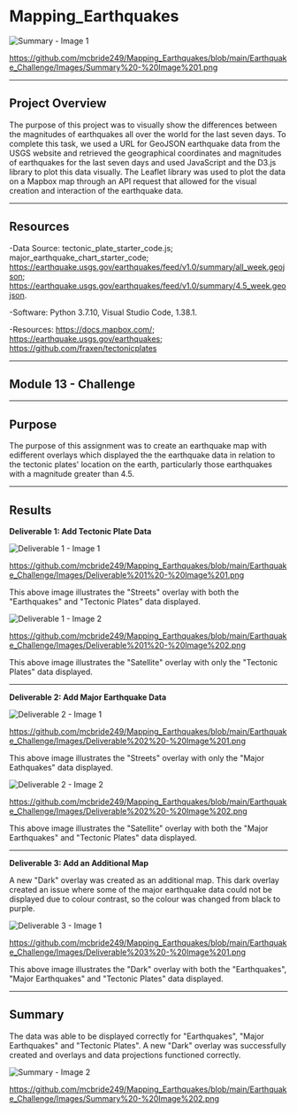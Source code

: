 # Mapping_Earthquakes


![Summary - Image 1](https://user-images.githubusercontent.com/92111396/151264994-97cc03b9-63dc-413e-a53e-ffd50afa68b7.png)

https://github.com/mcbride249/Mapping_Earthquakes/blob/main/Earthquake_Challenge/Images/Summary%20-%20Image%201.png

--------------------------------------------------------------------------------------------------------------------------------------------------------------------------------

## **Project Overview**

The purpose of this project was to visually show the differences between the magnitudes of earthquakes all over the world for the last seven days. To complete this task, we used a URL for GeoJSON earthquake data from the USGS website and retrieved the geographical coordinates and magnitudes of earthquakes for the last seven days and used JavaScript and the D3.js library to plot this data visually. The Leaflet library was used to plot the data on a Mapbox map through an API request that allowed for the visual creation and interaction of the earthquake data.

---------------------------------------------------------------------------------------------------------------------------------------------------------------------------------

## **Resources**

-Data Source: tectonic_plate_starter_code.js; major_earthquake_chart_starter_code; https://earthquake.usgs.gov/earthquakes/feed/v1.0/summary/all_week.geojson; https://earthquake.usgs.gov/earthquakes/feed/v1.0/summary/4.5_week.geojson.

-Software: Python 3.7.10, Visual Studio Code, 1.38.1.

-Resources: https://docs.mapbox.com/; https://earthquake.usgs.gov/earthquakes; https://github.com/fraxen/tectonicplates

---------------------------------------------------------------------------------------------------------------------------------------------------------------------------------

## **Module 13 - Challenge** 

---------------------------------------------------------------------------------------------------------------------------------------------------------------------------------

## **Purpose**

The purpose of this assignment was to create an earthquake map with edifferent overlays which displayed the the earthquake data in relation to the tectonic plates' location on the earth, particularly those earthquakes with a magnitude greater than 4.5.

---------------------------------------------------------------------------------------------------------------------------------------------------------------------------------

## **Results**

**Deliverable 1: Add Tectonic Plate Data**

![Deliverable 1 - Image 1](https://user-images.githubusercontent.com/92111396/151263132-8d9c0e73-44c9-4222-b5b3-e6aadcb2c1fb.png)

https://github.com/mcbride249/Mapping_Earthquakes/blob/main/Earthquake_Challenge/Images/Deliverable%201%20-%20Image%201.png

This above image illustrates the "Streets" overlay with both the "Earthquakes" and "Tectonic Plates" data displayed.



![Deliverable 1 - Image 2](https://user-images.githubusercontent.com/92111396/151263399-1dd342f4-b450-4f01-a44e-e63c23363bba.png)

https://github.com/mcbride249/Mapping_Earthquakes/blob/main/Earthquake_Challenge/Images/Deliverable%201%20-%20Image%202.png

This above image illustrates the "Satellite" overlay with only the "Tectonic Plates" data displayed.

---------------------------------------------------------------------------------------------------------------------------------------------------------------------------------

**Deliverable 2: Add Major Earthquake Data**

![Deliverable 2 - Image 1](https://user-images.githubusercontent.com/92111396/151263750-a51c8627-fd08-4655-a92d-1009888eb609.png)

https://github.com/mcbride249/Mapping_Earthquakes/blob/main/Earthquake_Challenge/Images/Deliverable%202%20-%20Image%201.png

This above image illustrates the "Streets" overlay with only the "Major Eathquakes" data displayed.



![Deliverable 2 - Image 2](https://user-images.githubusercontent.com/92111396/151263775-f6a61597-e53c-4007-8f86-1f4e646e2393.png)

https://github.com/mcbride249/Mapping_Earthquakes/blob/main/Earthquake_Challenge/Images/Deliverable%202%20-%20Image%202.png

This above image illustrates the "Satellite" overlay with both the "Major Earthquakes" and "Tectonic Plates" data displayed.


----------------------------------------------------------------------------------------------------------------------------------------------------------------------

**Deliverable 3: Add an Additional Map**

A new "Dark" overlay was created as an additional map. This dark overlay created an issue where some of the major earthquake data could not be displayed due to colour contrast, so the colour was changed from black to purple.  

![Deliverable 3 - Image 1](https://user-images.githubusercontent.com/92111396/151264035-3c44ff59-b2e5-4e76-a0aa-54e386db52d4.png)

https://github.com/mcbride249/Mapping_Earthquakes/blob/main/Earthquake_Challenge/Images/Deliverable%203%20-%20Image%201.png

This above image illustrates the "Dark" overlay with both the "Earthquakes", "Major Earthquakes" and "Tectonic Plates" data displayed.


---------------------------------------------------------------------------------------------------------------------------------------------------------------------------------

## **Summary**

The data was able to be displayed correctly for "Earthquakes", "Major Earthquakes" and "Tectonic Plates". A new "Dark" overlay was successfully created and overlays and data projections functioned correctly.


![Summary - Image 2](https://user-images.githubusercontent.com/92111396/151265014-9ab77f3d-341d-4b3f-b8e7-d539560dfe32.png)

https://github.com/mcbride249/Mapping_Earthquakes/blob/main/Earthquake_Challenge/Images/Summary%20-%20Image%202.png


